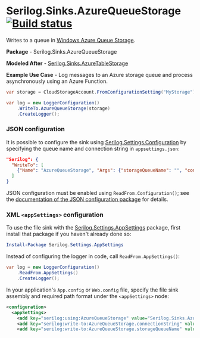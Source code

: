 # Serilog.Sinks.AzureQueueStorage [![Build status](https://ci.appveyor.com/api/projects/status/5hpbs9mkxye9blvk/branch/master?svg=true)](https://ci.appveyor.com/project/gjbdebug/serilog-sinks-azurequeuestorage/branch/master)

Writes to a queue in [Windows Azure Queue Storage](https://docs.microsoft.com/en-us/azure/storage/queues/storage-dotnet-how-to-use-queues).

**Package** - Serilog.Sinks.AzureQueueStorage

**Modeled After** - [Serilog.Sinks.AzureTableStorage](http://nuget.org/packages/serilog.sinks.azuretablestorage)

**Example Use Case** - Log messages to an Azure storage queue and process asynchronously using an Azure Function.

```csharp
var storage = CloudStorageAccount.FromConfigurationSetting("MyStorage");

var log = new LoggerConfiguration()
    .WriteTo.AzureQueueStorage(storage)
    .CreateLogger();
```

### JSON configuration

It is possible to configure the sink using [Serilog.Settings.Configuration](https://github.com/serilog/serilog-settings-configuration) by specifying the queue name and connection string in `appsettings.json`:

```json
"Serilog": {
  "WriteTo": [
    {"Name": "AzureQueueStorage", "Args": {"storageQueueName": "", "connectionString": ""}}
  ]
}
```

JSON configuration must be enabled using `ReadFrom.Configuration()`; see the [documentation of the JSON configuration package](https://github.com/serilog/serilog-settings-configuration) for details.

### XML `<appSettings>` configuration

To use the file sink with the [Serilog.Settings.AppSettings](https://github.com/serilog/serilog-settings-appsettings) package, first install that package if you haven't already done so:

```powershell
Install-Package Serilog.Settings.AppSettings
```

Instead of configuring the logger in code, call `ReadFrom.AppSettings()`:

```csharp
var log = new LoggerConfiguration()
    .ReadFrom.AppSettings()
    .CreateLogger();
```

In your application's `App.config` or `Web.config` file, specify the file sink assembly and required path format under the `<appSettings>` node:

```xml
<configuration>
  <appSettings>
    <add key="serilog:using:AzureQueueStorage" value="Serilog.Sinks.AzureQueueStorage" />
    <add key="serilog:write-to:AzureQueueStorage.connectionString" value="DefaultEndpointsProtocol=https;AccountName=ACCOUNT_NAME;AccountKey=KEY;EndpointSuffix=core.windows.net" />
    <add key="serilog:write-to:AzureQueueStorage.storageQueueName" value="YOUR_STORAGE_QUEUE_NAME" />
```
